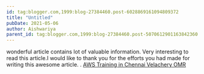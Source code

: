 ```yaml
---
id: tag:blogger.com,1999:blog-27384460.post-6028869161094809372
title: "Untitled"
pubDate: 2021-05-06
author: Aishwariya
parent_id: tag:blogger.com,1999:blog-27384460.post-5070612901163842360
---
```


wonderful article contains lot of valuable information. Very interesting to read this article.I would like to thank you for the efforts you had made for writing this awesome article. .  [AWS Training in Chennai Velachery OMR](https://www.credosystemz.com/courses/aws-training-chennai/)